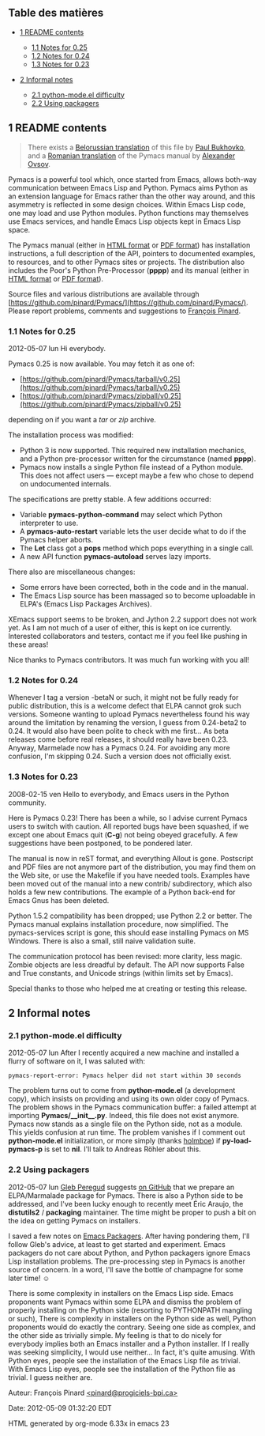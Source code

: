 Table des matières
------------------

-   [1 README contents](#sec-1)
    -   [1.1 Notes for 0.25](#sec-1.1)
    -   [1.2 Notes for 0.24](#sec-1.2)
    -   [1.3 Notes for 0.23](#sec-1.3)

-   [2 Informal notes](#sec-2)
    -   [2.1 python-mode.el difficulty](#sec-2.1)
    -   [2.2 Using packagers](#sec-2.2)

1 README contents
-----------------

> There exists a [Belorussian
> translation](http://www.movavi.com/opensource/pymacs-be) of this file
> by [Paul Bukhovko](mailto:bukhovko@gmail.com), and a [Romanian
> translation](http://webhostinggeeks.com/science/pymacs-framework-ro)
> of the Pymacs manual by [Alexander Ovsov](mailto:alovsov@gmail.com).

Pymacs is a powerful tool which, once started from Emacs, allows
both-way communication between Emacs Lisp and Python. Pymacs aims Python
as an extension language for Emacs rather than the other way around, and
this asymmetry is reflected in some design choices. Within Emacs Lisp
code, one may load and use Python modules. Python functions may
themselves use Emacs services, and handle Emacs Lisp objects kept in
Emacs Lisp space.

The Pymacs manual (either in [HTML
format](http://pymacs.progiciels-bpi.ca/pymacs.html) or [PDF
format](http://pymacs.progiciels-bpi.ca/pymacs.pdf)) has installation
instructions, a full description of the API, pointers to documented
examples, to resources, and to other Pymacs sites or projects. The
distribution also includes the Poor's Python Pre-Processor (**pppp**)
and its manual (either in [HTML
format](http://pymacs.progiciels-bpi.ca/pppp.html) or [PDF
format](http://pymacs.progiciels-bpi.ca/pppp.pdf)).

Source files and various distributions are available through
[https://github.com/pinard/Pymacs/](https://github.com/pinard/Pymacs/).
Please report problems, comments and suggestions to [François
Pinard](mailto:pinard@iro.umontreal.ca).

### 1.1 Notes for 0.25

2012-05-07 lun Hi everybody.

Pymacs 0.25 is now available. You may fetch it as one of:

-   [https://github.com/pinard/Pymacs/tarball/v0.25](https://github.com/pinard/Pymacs/tarball/v0.25)
-   [https://github.com/pinard/Pymacs/zipball/v0.25](https://github.com/pinard/Pymacs/zipball/v0.25)

depending on if you want a *tar* or *zip* archive.

The installation process was modified:

-   Python 3 is now supported. This required new installation mechanics,
    and a Python pre-processor written for the circumstance (named
    **pppp**).
-   Pymacs now installs a single Python file instead of a Python module.
    This does not affect users — except maybe a few who chose to depend
    on undocumented internals.

The specifications are pretty stable. A few additions occurred:

-   Variable **pymacs-python-command** may select which Python
    interpreter to use.
-   A **pymacs-auto-restart** variable lets the user decide what to do
    if the Pymacs helper aborts.
-   The **Let** class got a **pops** method which pops everything in a
    single call.
-   A new API function **pymacs-autoload** serves lazy imports.

There also are miscellaneous changes:

-   Some errors have been corrected, both in the code and in the manual.
-   The Emacs Lisp source has been massaged so to become uploadable in
    ELPA's (Emacs Lisp Packages Archives).

XEmacs support seems to be broken, and Jython 2.2 support does not work
yet. As I am not much of a user of either, this is kept on ice
currently. Interested collaborators and testers, contact me if you feel
like pushing in these areas!

Nice thanks to Pymacs contributors. It was much fun working with you
all!

### 1.2 Notes for 0.24

Whenever I tag a version -betaN or such, it might not be fully ready for
public distribution, this is a welcome defect that ELPA cannot grok such
versions. Someone wanting to upload Pymacs nevertheless found his way
around the limitation by renaming the version, I guess from 0.24-beta2
to 0.24. It would also have been polite to check with me first… As beta
releases come before real releases, it should really have been 0.23.
Anyway, Marmelade now has a Pymacs 0.24. For avoiding any more
confusion, I'm skipping 0.24. Such a version does not officially exist.

### 1.3 Notes for 0.23

2008-02-15 ven Hello to everybody, and Emacs users in the Python
community.

Here is Pymacs 0.23! There has been a while, so I advise current Pymacs
users to switch with caution. All reported bugs have been squashed, if
we except one about Emacs quit (**C-g**) not being obeyed gracefully. A
few suggestions have been postponed, to be pondered later.

The manual is now in reST format, and everything Allout is gone.
Postscript and PDF files are not anymore part of the distribution, you
may find them on the Web site, or use the Makefile if you have needed
tools. Examples have been moved out of the manual into a new contrib/
subdirectory, which also holds a few new contributions. The example of a
Python back-end for Emacs Gnus has been deleted.

Python 1.5.2 compatibility has been dropped; use Python 2.2 or better.
The Pymacs manual explains installation procedure, now simplified. The
pymacs-services script is gone, this should ease installing Pymacs on MS
Windows. There is also a small, still naive validation suite.

The communication protocol has been revised: more clarity, less magic.
Zombie objects are less dreadful by default. The API now supports False
and True constants, and Unicode strings (within limits set by Emacs).

Special thanks to those who helped me at creating or testing this
release.

2 Informal notes
----------------

### 2.1 python-mode.el difficulty

2012-05-07 lun After I recently acquired a new machine and installed a
flurry of software on it, I was saluted with:

~~~~ {.example}
pymacs-report-error: Pymacs helper did not start within 30 seconds
~~~~

The problem turns out to come from **python-mode.el** (a development
copy), which insists on providing and using its own older copy of
Pymacs. The problem shows in the Pymacs communication buffer: a failed
attempt at importing **Pymacs/\_\_init\_\_.py**. Indeed, this file does
not exist anymore. Pymacs now stands as a single file on the Python
side, not as a module. This yields confusion at run time. The problem
vanishes if I comment out **python-mode.el** initialization, or more
simply (thanks [holmboe](https://github.com/holmboe)) if
**py-load-pymacs-p** is set to **nil**. I'll talk to Andreas Röhler
about this.

### 2.2 Using packagers

2012-05-07 lun [Gleb Peregud](https://github.com/gleber) suggests [on
GitHub](https://github.com/pinard/Pymacs/issues/18) that we prepare an
ELPA/Marmalade package for Pymacs. There is also a Python side to be
addressed, and I've been lucky enough to recently meet Éric Araujo, the
**distutils2** / **packaging** maintainer. The time might be proper to
push a bit on the idea on getting Pymacs on installers.

I saved a few notes on [Emacs Packagers](Emacs.html). After having
pondering them, I'll follow Gleb's advice, at least to get started and
experiment. Emacs packagers do not care about Python, and Python
packagers ignore Emacs Lisp installation problems. The pre-processing
step in Pymacs is another source of concern. In a word, I'll save the
bottle of champagne for some later time! ☺

There is some complexity in installers on the Emacs Lisp side. Emacs
proponents want Pymacs within some ELPA and dismiss the problem of
properly installing on the Python side (resorting to PYTHONPATH mangling
or such), There is complexity in installers on the Python side as well,
Python proponents would do exactly the contrary. Seeing one side as
complex, and the other side as trivially simple. My feeling is that to
do nicely for everybody implies both an Emacs installer and a Python
installer. If I really was seeking simplicity, I would use neither… In
fact, it's quite amusing. With Python eyes, people see the installation
of the Emacs Lisp file as trivial. With Emacs Lisp eyes, people see the
installation of the Python file as trivial. I guess neither are.

Auteur: François Pinard
[<pinard@progiciels-bpi.ca\>](mailto:pinard@progiciels-bpi.ca)

Date: 2012-05-09 01:32:20 EDT

HTML generated by org-mode 6.33x in emacs 23
